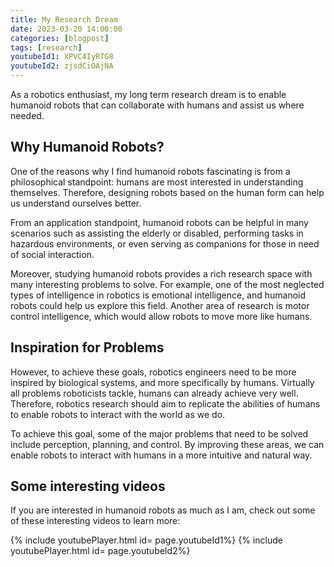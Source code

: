 ```yaml
---
title: My Research Dream
date: 2023-03-20 14:00:00
categories: [blogpost]
tags: [research]     
youtubeId1: XPVC4IyRTG8
youtubeId2: zjsdCiOAjNA
---
```


As a robotics enthusiast, my long term research dream is to enable humanoid robots that can collaborate with humans and assist us where needed.

## Why Humanoid Robots?

One of the reasons why I find humanoid robots fascinating is from a philosophical standpoint: humans are most interested in understanding themselves. Therefore, designing robots based on the human form can help us understand ourselves better.

From an application standpoint, humanoid robots can be helpful in many scenarios such as assisting the elderly or disabled, performing tasks in hazardous environments, or even serving as companions for those in need of social interaction.

Moreover, studying humanoid robots provides a rich research space with many interesting problems to solve. For example, one of the most neglected types of intelligence in robotics is emotional intelligence, and humanoid robots could help us explore this field. Another area of research is motor control intelligence, which would allow robots to move more like humans.

## Inspiration for Problems

However, to achieve these goals, robotics engineers need to be more inspired by biological systems, and more specifically by humans. Virtually all problems roboticists tackle, humans can already achieve very well. Therefore, robotics research should aim to replicate the abilities of humans to enable robots to interact with the world as we do.

To achieve this goal, some of the major problems that need to be solved include perception, planning, and control. By improving these areas, we can enable robots to interact with humans in a more intuitive and natural way.

## Some interesting videos

If you are interested in humanoid robots as much as I am, check out some of these interesting videos to learn more:

{% include youtubePlayer.html id= page.youtubeId1%}
{% include youtubePlayer.html id= page.youtubeId2%}

